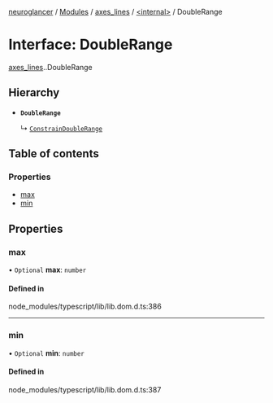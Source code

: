 [neuroglancer](../README.md) / [Modules](../modules.md) / [axes\_lines](../modules/axes_lines.md) / [<internal\>](../modules/axes_lines._internal_.md) / DoubleRange

# Interface: DoubleRange

[axes_lines](../modules/axes_lines.md).[<internal>](../modules/axes_lines._internal_.md).DoubleRange

## Hierarchy

- **`DoubleRange`**

  ↳ [`ConstrainDoubleRange`](axes_lines._internal_.ConstrainDoubleRange.md)

## Table of contents

### Properties

- [max](axes_lines._internal_.DoubleRange.md#max)
- [min](axes_lines._internal_.DoubleRange.md#min)

## Properties

### max

• `Optional` **max**: `number`

#### Defined in

node_modules/typescript/lib/lib.dom.d.ts:386

___

### min

• `Optional` **min**: `number`

#### Defined in

node_modules/typescript/lib/lib.dom.d.ts:387
